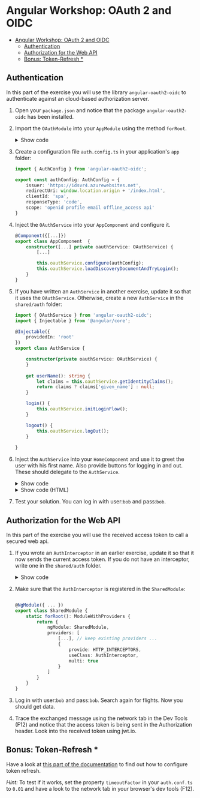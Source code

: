 # Angular Workshop: OAuth 2 and OIDC

- [Angular Workshop: OAuth 2 and OIDC](#angular-workshop-oauth-2-and-oidc)
  - [Authentication](#authentication)
  - [Authorization for the Web API](#authorization-for-the-web-api)
  - [Bonus: Token-Refresh *](#bonus-token-refresh-)
    
## Authentication

In this part of the exercise you will use the library ``angular-oauth2-oidc`` to authenticate against an cloud-based authorization server.

1. Open your ``package.json`` and notice that the package `angular-oauth2-oidc` has been installed.

2. Import the `OAuthModule` into your `AppModule` using the method `forRoot`.

    <details>
    <summary>Show code</summary>
    <p>

    ```typescript
    
    import { OAuthModule } from 'angular-oauth2-oidc';

    [...]

    @NgModule({
    imports: [
        BrowserModule,
        HttpClientModule,

        OAuthModule.forRoot(),

        [...]
    ],
    [...]
    })
    export class AppModule { }
    ```

    </p>
    </details>

3. Create a configuration file `auth.config.ts` in your application's ``app`` folder:
    ```typescript
    import { AuthConfig } from 'angular-oauth2-oidc';

    export const authConfig: AuthConfig = {
        issuer: 'https://idsvr4.azurewebsites.net',
        redirectUri: window.location.origin + '/index.html',
        clientId: 'spa',
        responseType: 'code',
        scope: 'openid profile email offline_access api'
    }
    ```

4. Inject the `OAuthService` into your `AppComponent` and configure it.

    ```typescript
    @Component({[...]})
    export class AppComponent  {
        constructor([...] private oauthService: OAuthService) {
            [...]

            this.oauthService.configure(authConfig);
            this.oauthService.loadDiscoveryDocumentAndTryLogin();
        }
    }
    ```

5. If you have written an `AuthService` in another exercise, update it so that it uses the `OAuthService`. 
   Otherwise, create a new `AuthService` in the `shared/auth` folder:

    ```typescript
    import { OAuthService } from 'angular-oauth2-oidc';
    import { Injectable } from '@angular/core';

    @Injectable({
        providedIn: 'root'
    })
    export class AuthService {

        constructor(private oauthService: OAuthService) {
        }
        
        get userName(): string {
            let claims = this.oauthService.getIdentityClaims();
            return claims ? claims['given_name'] : null;
        }

        login() {
            this.oauthService.initLoginFlow();
        }

        logout() {
            this.oauthService.logOut();
        }
        
    }
    ```

6. Inject the `AuthService` into your `HomeComponent` and use it to greet the user with his first name. 
Also provide buttons for logging in and out. These should delegate to the `AuthService`.

    <details>
    <summary>Show code</summary>
    <p>

    ```typescript
    
    @Component({ [...] })
    export class HomeComponent {

        constructor([...] private authService: AuthService) { }

        [...]

        get userName(): string {
            return this.authService.userName;
        }

        login(): void {
            this.authService.login();
        }

        logout(): void {
            this.authService.logout();
        }

    }
    ```

    </p>
    </details>

    <details>
    <summary>Show code (HTML)</summary>
    <p>

    ```html
    
    <h1 *ngIf="userName">Welcome, {{userName}}!</h1>
    <h1 *ngIf="!userName">Welcome!</h1>
    
    <div class="card">
        <div class="content">
          <button class="btn btn-default" (click)="login()">Login</button>
          <button class="btn btn-default" (click)="logout()">Logout</button>
        </div>
    </div>
    ```

    </p>
    </details>

1. Test your solution. You can log in with user:`bob` and pass:`bob`. 


## Authorization for the Web API

In this part of the exercise you will use the received access token to call a secured web api.

1.  If you wrote an `AuthInterceptor` in an earlier exercise, update it so that it now sends the current access token. 
    If you do not have an interceptor, write one in the `shared/auth` folder.

    <details>
    <summary>Show code</summary>
    <p>

    ```typescript
   
    import { Injectable } from '@angular/core';
    import { OAuthService, OAuthStorage } from 'angular-oauth2-oidc';
    import { HttpEvent, HttpHandler, HttpInterceptor, HttpRequest, HttpResponse, HttpErrorResponse } from '@angular/common/http';
    import {Observable} from 'rxjs';

    import { catchError } from 'rxjs/operators';
    import { throwError } from 'rxjs';
    import { Router } from '@angular/router';

    @Injectable()
    export class AuthInterceptor implements HttpInterceptor {
        
        constructor(private storage: OAuthStorage, private router: Router) {
        }

        public intercept(req: HttpRequest<any>, next: HttpHandler): Observable<HttpEvent<any>> {
            
            if (req.url.startsWith('http://www.angular.at')) {
                let headers = req.headers
                                .set('Authorization', 
                                        'Bearer ' + this.storage.getItem('access_token'));

                req = req.clone({ headers });
            }
            
            return next
                    .handle(req)
                    .pipe(
                        catchError(error => this.handleError(error))
                    );
        }

        private handleError(event: HttpErrorResponse) {
            if (event.status == 401 || event.status == 403) {
            this.router.navigate(['/home', {needsLogin: true}]);
            }
            return throwError(event);
        }
    }
    ```

    </p>
    </details>

2.  Make sure that the `AuthInterceptor` is registered in the `SharedModule`:

    ```typescript
    
    @NgModule({ ... })
    export class SharedModule {
        static forRoot(): ModuleWithProviders {
            return {
                ngModule: SharedModule,
                providers: [
                    [...], // keep existing providers ...
                    {
                        provide: HTTP_INTERCEPTORS,
                        useClass: AuthInterceptor,
                        multi: true
                    }
                ]
            }
        }
    }
    ```

3.  Log in with user:`bob` and pass:`bob`. 
    Search again for flights. Now you should get data.

4.  Trace the exchanged message using the network tab in the Dev Tools (F12) and notice that the access token is being sent in the Authorization header. Look into the received token using jwt.io.

## Bonus: Token-Refresh *

Have a look at [this part of the documentation](https://manfredsteyer.github.io/angular-oauth2-oidc/docs/additional-documentation/refreshing-a-token.html) to find out how to configure token refresh.

*Hint:* To test if it works, set the property ``timeoutFactor`` in your ``auth.conf.ts`` to ``0.01`` and have a look to the network tab in your browser's dev tools (F12).
